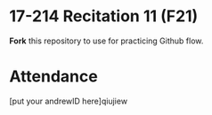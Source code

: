 # 17-214 Recitation 11 (F21)
**Fork** this repository to use for practicing Github flow.

# Attendance
[put your andrewID here]qiujiew
